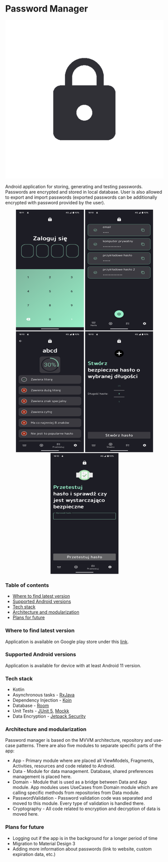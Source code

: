 # Password Manager

<p align="center">
<img src="images/icon.png" alt="Icon">
</p>

Android application for storing, generating and testing passwords. Passwords are encrypted and stored in local database. User is also allowed to export and import passwords (exported passwords can be additionally encrypted with password provided by the user).

<p align="center">
<img src="images/logging_screen.png" alt="Logging screen" width="216" height="384">
<img src="images/password_list.png" alt="List of passwords screen" width="216" height="384">
<img src="images/password_details.png" alt="Password details screen" width="216" height="384">
<img src="images/generate_password.png" alt="Generate password screen" width="216" height="384">
<img src="images/test_password.png" alt="Test password screen" width="216" height="384">
</p>

### Table of contents
* [Where to find latest version](#where-to-find-latest-version)
* [Supported Android versions](#supported-android-versions)
* [Tech stack](#tech-stack)
* [Architecture and modularization](#architecture-and-modularization)
* [Plans for future](#plans-for-future)

### Where to find latest version

Application is available on Google play store under this [link](https://play.google.com/store/apps/details?id=com.mateuszholik.passwordgenerator).

### Supported Android versions

Application is available for device with at least Android 11 version.

### Tech stack

* Kotlin
* Asynchronous tasks - [RxJava](https://github.com/ReactiveX/RxJava)
* Dependency Injection - [Koin](https://insert-koin.io/)
* Database - [Room](https://developer.android.com/training/data-storage/room)
* Unit Tests - [JUnit 5](https://junit.org/junit5/), [Mockk](https://mockk.io/)
* Data Encryption - [Jetpack Security](https://developer.android.com/jetpack/androidx/releases/security)

### Architecture and modularization

Password manager is based on the MVVM architecture, repository and use-case patterns. 
There are also five modules to separate specific parts of the app:

* App - Primary module where are placed all ViewModels, Fragments, Activities, resources and code related to Android.
* Data - Module for data management. Database, shared preferences management is placed here.
* Domain - Module that is used as a bridge between Data and App module. App modules uses UseCases from Domain module which are calling specific methods from repositories from Data module.
* PasswordValidation - Password validation code was separated and moved to this module. Every type of validation is handled there.
* Cryptography - All code related to encryption and decryption of data is moved here.

### Plans for future

* Logging out if the app is in the background for a longer period of time
* Migration to Material Design 3
* Adding more information about passwords (link to website, custom expiration data, etc.)
